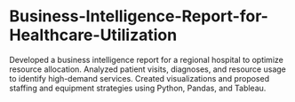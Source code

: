 # Business-Intelligence-Report-for-Healthcare-Utilization
Developed a business intelligence report for a regional hospital to optimize resource allocation. Analyzed patient visits, diagnoses, and resource usage to identify high-demand services. Created visualizations and proposed staffing and equipment strategies using Python, Pandas, and Tableau.
